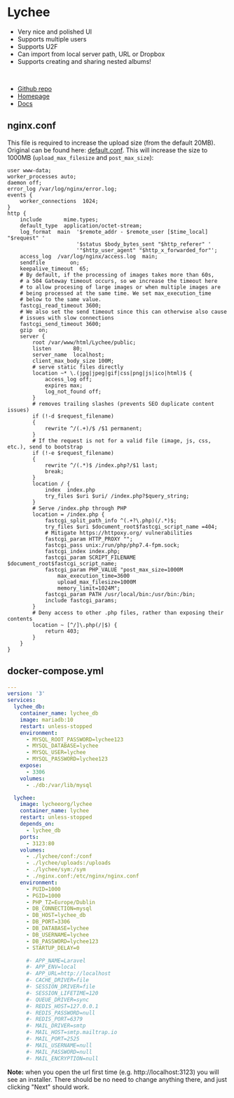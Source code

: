 # Lychee

- Very nice and polished UI
- Supports multiple users
- Supports U2F
- Can import from local server path, URL or Dropbox
- Supports creating and sharing nested albums!

<br>

- [Github repo](https://github.com/LycheeOrg/Lychee)
- [Homepage](https://lycheeorg.github.io/)
- [Docs](https://lycheeorg.github.io/docs/docker.html)


## nginx.conf
This file is required to increase the upload size (from the default 20MB).
Original can be found here: [default.conf](https://github.com/LycheeOrg/Lychee-Docker/blob/master/default.conf).
This will increase the size to 1000MB (`upload_max_filesize` and `post_max_size`):

```nginx
user www-data;
worker_processes auto;
daemon off;
error_log /var/log/nginx/error.log;
events {
    worker_connections  1024;
}
http {
    include       mime.types;
    default_type  application/octet-stream;
    log_format  main  '$remote_addr - $remote_user [$time_local] "$request" '
                      '$status $body_bytes_sent "$http_referer" '
                      '"$http_user_agent" "$http_x_forwarded_for"';
    access_log  /var/log/nginx/access.log  main;
    sendfile        on;
    keepalive_timeout  65;
    # By default, if the processing of images takes more than 60s,
    # a 504 Gateway timeout occurs, so we increase the timeout here
    # to allow procesing of large images or when multiple images are
    # being processed at the same time. We set max_execution_time
    # below to the same value.
    fastcgi_read_timeout 3600;
    # We also set the send timeout since this can otherwise also cause
    # issues with slow connections
    fastcgi_send_timeout 3600;
    gzip  on;
    server {
        root /var/www/html/Lychee/public;
        listen       80;
        server_name  localhost;
        client_max_body_size 100M;
        # serve static files directly
        location ~* \.(jpg|jpeg|gif|css|png|js|ico|html)$ {
            access_log off;
            expires max;
            log_not_found off;
        }
        # removes trailing slashes (prevents SEO duplicate content issues)
        if (!-d $request_filename)
        {
            rewrite ^/(.+)/$ /$1 permanent;
        }
        # If the request is not for a valid file (image, js, css, etc.), send to bootstrap
        if (!-e $request_filename)
        {
            rewrite ^/(.*)$ /index.php?/$1 last;
            break;
        }
        location / {
            index  index.php
            try_files $uri $uri/ /index.php?$query_string;
        }
        # Serve /index.php through PHP
        location = /index.php {
            fastcgi_split_path_info ^(.+?\.php)(/.*)$;
            try_files $uri $document_root$fastcgi_script_name =404;
            # Mitigate https://httpoxy.org/ vulnerabilities
            fastcgi_param HTTP_PROXY "";
            fastcgi_pass unix:/run/php/php7.4-fpm.sock;
            fastcgi_index index.php;
            fastcgi_param SCRIPT_FILENAME $document_root$fastcgi_script_name;
            fastcgi_param PHP_VALUE "post_max_size=1000M
                max_execution_time=3600
                upload_max_filesize=1000M
                memory_limit=1024M";
            fastcgi_param PATH /usr/local/bin:/usr/bin:/bin;
            include fastcgi_params;
        }
        # Deny access to other .php files, rather than exposing their contents
        location ~ [^/]\.php(/|$) {
            return 403;
        }
    }
}
```


## docker-compose.yml
```yml
---
version: '3'
services:
  lychee_db:
    container_name: lychee_db
    image: mariadb:10
    restart: unless-stopped
    environment:
      - MYSQL_ROOT_PASSWORD=lychee123
      - MYSQL_DATABASE=lychee
      - MYSQL_USER=lychee
      - MYSQL_PASSWORD=lychee123
    expose:
      - 3306
    volumes:
      - ./db:/var/lib/mysql

  lychee:
    image: lycheeorg/lychee
    container_name: lychee
    restart: unless-stopped
    depends_on:
      - lychee_db
    ports:
      - 3123:80
    volumes:
      - ./lychee/conf:/conf
      - ./lychee/uploads:/uploads
      - ./lychee/sym:/sym
      - ./nginx.conf:/etc/nginx/nginx.conf
    environment:
      - PUID=1000
      - PGID=1000
      - PHP_TZ=Europe/Dublin
      - DB_CONNECTION=mysql
      - DB_HOST=lychee_db
      - DB_PORT=3306
      - DB_DATABASE=lychee
      - DB_USERNAME=lychee
      - DB_PASSWORD=lychee123
      - STARTUP_DELAY=0

      #- APP_NAME=Laravel
      #- APP_ENV=local
      #- APP_URL=http://localhost
      #- CACHE_DRIVER=file
      #- SESSION_DRIVER=file
      #- SESSION_LIFETIME=120
      #- QUEUE_DRIVER=sync
      #- REDIS_HOST=127.0.0.1
      #- REDIS_PASSWORD=null
      #- REDIS_PORT=6379
      #- MAIL_DRIVER=smtp
      #- MAIL_HOST=smtp.mailtrap.io
      #- MAIL_PORT=2525
      #- MAIL_USERNAME=null
      #- MAIL_PASSWORD=null
      #- MAIL_ENCRYPTION=null
```

**Note:** when you open the url first time (e.g. http://localhost:3123) you will see an installer. There should be no need to change anything there, and just clicking "Next" should work.
